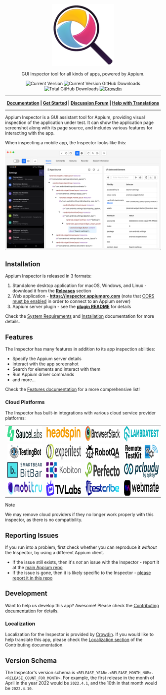 <p align="center">
   <a href="https://appium.github.io/appium-inspector/">
      <img alt="Appium" src="./docs/assets/images/icon.png" width="200">
   </a>
</p>
<p align="center">
   GUI Inspector tool for all kinds of apps, powered by Appium.
</p>

<div align="center">

![Current Version](https://img.shields.io/github/package-json/v/appium/appium-inspector)
![Current Version GitHub Downloads](https://img.shields.io/github/downloads/appium/appium-inspector/latest/total)
![Total GitHub Downloads](https://img.shields.io/github/downloads/appium/appium-inspector/total)
[![Crowdin](https://badges.crowdin.net/appium-desktop/localized.svg)](https://crowdin.com/project/appium-desktop)

</div>

---

<p align="center"><b>
   <a href="https://appium.github.io/appium-inspector/">Documentation</a> |
   <a href="https://appium.github.io/appium-inspector/latest/quickstart/">Get Started</a> |
   <a href="https://discuss.appium.io">Discussion Forum</a> |
   <a href="https://crowdin.com/project/appium-desktop">Help with Translations</a>
</b></p>

---

Appium Inspector is a GUI assistant tool for Appium, providing visual inspection of the application
under test. It can show the application page screenshot along with its page source, and includes
various features for interacting with the app.

When inspecting a mobile app, the Inspector looks like this:

![Appium Inspector screenshot](./docs/assets/images/session-inspector.png)

## Installation

Appium Inspector is released in 3 formats:

1. Standalone desktop application for macOS, Windows, and Linux - download it from the
   [**Releases**](https://github.com/appium/appium-inspector/releases) section
2. Web application - **<https://inspector.appiumpro.com>** (note that
   [CORS must be enabled](https://appium.github.io/appium-inspector/latest/troubleshooting/#cannot-start-a-session-using-browser-inspector)
   in order to connect to an Appium server)
3. Appium server plugin - see the [**plugin README**](./plugins/README.md) for details

Check the [System Requirements](https://appium.github.io/appium-inspector/latest/quickstart/requirements/)
and [Installation](https://appium.github.io/appium-inspector/latest/quickstart/installation/)
documentation for more details.

## Features

The Inspector has many features in addition to its app inspection abilities:

- Specify the Appium server details
- Interact with the app screenshot
- Search for elements and interact with them
- Run Appium driver commands
- and more...

Check the [Features documentation](https://appium.github.io/appium-inspector/latest/overview/#features-overview)
for a more comprehensive list!

### Cloud Platforms

The Inspector has built-in integrations with various cloud service provider platforms:

<table>
  <tr>
    <td align="center" valign="center">
      <a href="https://docs.saucelabs.com/mobile-apps/automated-testing/appium/">
        <img width="200" height="50" alt="SauceLabs" src="app/common/renderer/assets/images/sauce_logo.svg">
      </a>
    </td>
    <td align="center" valign="center">
      <a href="https://www.headspin.io/docs/appium-inspector-integration">
        <img width="200" height="50" alt="HeadSpin" src="app/common/renderer/assets/images/headspin_logo.svg">
      </a>
    </td>
    <td align="center" valign="center">
      <a href="https://www.browserstack.com/docs/app-automate/appium/integrations/appium-desktop">
        <img width="200" height="50" alt="BrowserStack" src="app/common/renderer/assets/images/browserstack_logo.svg">
      </a>
    </td>
    <td align="center" valign="center">
      <a href="https://www.lambdatest.com/support/docs/appium-inspector-integration">
        <img width="200" height="50" alt="LambdaTest" src="app/common/renderer/assets/images/lambdatest_logo.svg">
      </a>
    </td>
  </tr>
  <tr>
    <td align="center" valign="center">
      <a href="https://testingbot.com/support/getting-started/appium.html">
        <img width="200" height="50" alt="TestingBot" src="app/common/renderer/assets/images/testingbot_logo.svg">
      </a>
    </td>
    <td align="center" valign="center">
      <a href="https://docs.digital.ai/bundle/TE/page/appium.html">
        <img width="200" height="50" alt="ExperiTest" src="app/common/renderer/assets/images/experitest_logo.svg">
      </a>
    </td>
    <td align="center" valign="center">
      <a href="https://robotqa.com/documentation/docs/for-testers/first-test/inspect_element">
        <img width="200" height="50" alt="RobotQA" src="app/common/renderer/assets/images/robotqa_logo.svg">
      </a>
    </td>
    <td align="center" valign="center">
      <a href="https://appkitbox.com/en/support/automation/appium/">
        <img width="200" height="50" alt="Remote TestKit" src="app/common/renderer/assets/images/remotetestkit_logo.svg">
      </a>
    </td>
  </tr>
  <tr>
    <td align="center" valign="center">
      <a href="https://support.smartbear.com/bitbar/docs/en/mobile-app-tests/automated-testing/appium-support.html">
        <img width="200" height="50" alt="BitBar" src="app/common/renderer/assets/images/bitbar_logo.svg">
      </a>
    </td>
    <td align="center" valign="center">
      <a href="https://docs.kobiton.com/automation-testing/basic-appium-server/launch-a-basic-appium-2-session">
        <img width="200" height="50" alt="Kobiton" src="app/common/renderer/assets/images/kobiton_logo.svg">
      </a>
    </td>
    <td align="center" valign="center">
      <a href="https://help.perfecto.io/perfecto-help/content/perfecto/automation-testing/appium.htm">
        <img width="200" height="50" alt="Perfecto" src="app/common/renderer/assets/images/perfecto_logo.svg">
      </a>
    </td>
    <td align="center" valign="center">
      <a href="https://www.pcloudy.com/docs/inspect-element-using-appium-desktop">
        <img width="200" height="50" alt="Pcloudy" src="app/common/renderer/assets/images/pcloudy_logo.svg">
      </a>
    </td>
  </tr>
  <tr>
    <td align="center" valign="center">
      <a href="https://mobitru.com/docs/automation/">
        <img width="200" height="50" alt="Mobitru" src="app/common/renderer/assets/images/mobitru_logo.svg">
      </a>
    </td>
    <td align="center" valign="center">
      <a href="https://docs.tvlabs.ai/platform/integrations/appium">
        <img width="200" height="50" alt="TV Labs" src="app/common/renderer/assets/images/tvlabs_logo.svg">
      </a>
    </td>
     <td align="center" valign="center">
      <a href="https://docs.testcribe.com/docs/Introduction">
        <img width="200" height="50" alt="Testcribe" src="app/common/renderer/assets/images/testcribe_logo.svg">
      </a>
    </td>
    <td align="center" valign="center">
      <a href="https://docs.webmate.io/app-testing/appium-inspector/">
        <img width="200" height="50" alt="webmate" src="app/common/renderer/assets/images/webmate_logo.svg">
      </a>
    </td>
  </tr>
</table>

> [!NOTE]
>
> We may remove cloud providers if they no longer work properly with this inspector, as there is no compatibility.

## Reporting Issues

If you run into a problem, first check whether you can reproduce it _without_ the Inspector, by using a different Appium client.

- If the issue still exists, then it's _not_ an issue with the Inspector - report it at the [main Appium repo](https://github.com/appium/appium/issues)
- If the issue is gone, then it is likely specific to the Inspector -
  [please report it in this repo](https://github.com/appium/appium-inspector/issues/new?assignees=&labels=bug&projects=&template=bug_report.yml&title=bug%3A+%3Ctitle%3E)

## Development

Want to help us develop this app? Awesome! Please check the
[Contributing documentation](https://appium.github.io/appium-inspector/latest/contributing/) for details.

### Localization

Localization for the Inspector is provided by [Crowdin](https://crowdin.com/project/appium-desktop).
If you would like to help translate this app, please check the [Localization section](https://appium.github.io/appium-inspector/2023.12/contributing/#localization)
of the Contributing documentation.

## Version Schema

The Inspector's version schema is `<RELEASE_YEAR>.<RELEASE_MONTH_NUM>.<RELEASE_COUNT_FOR_MONTH>`.
For example, the first release in the month of April in the year 2022 would be `2022.4.1`, and the
10th in that month would be `2022.4.10`.
